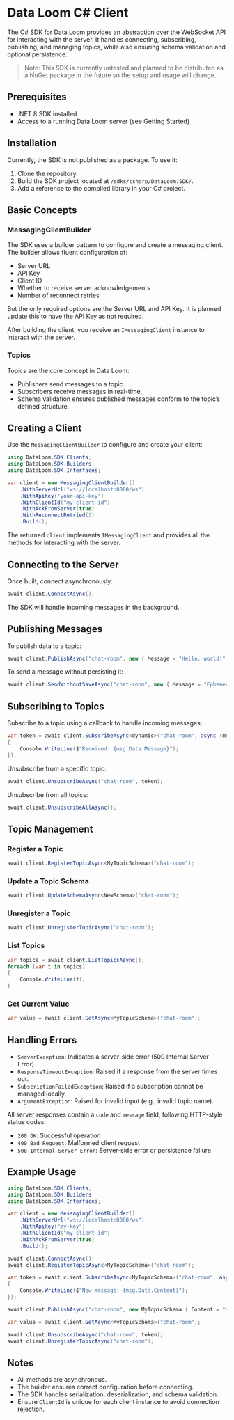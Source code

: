# Data Loom C# Client

The C# SDK for Data Loom provides an abstraction over the WebSocket API for interacting with the server. It handles connecting, subscribing, publishing, and managing topics, while also ensuring schema validation and optional persistence.

> Note: This SDK is currently untested and planned to be distributed as a NuGet package in the future so the setup and usage will change.

## Prerequisites

- .NET 8 SDK installed
- Access to a running Data Loom server (see Getting Started)

## Installation

Currently, the SDK is not published as a package. To use it:

1. Clone the repository.
2. Build the SDK project located at `/sdks/csharp/DataLoom.SDK/`.
3. Add a reference to the compiled library in your C# project.

## Basic Concepts

### MessagingClientBuilder

The SDK uses a builder pattern to configure and create a messaging client. The builder allows fluent configuration of:

- Server URL
- API Key
- Client ID
- Whether to receive server acknowledgements
- Number of reconnect retries

But the only required options are the Server URL and API Key. It is planned update this to have the API Key as not required. 

After building the client, you receive an `IMessagingClient` instance to interact with the server.

### Topics

Topics are the core concept in Data Loom:

- Publishers send messages to a topic.
- Subscribers receive messages in real-time.
- Schema validation ensures published messages conform to the topic’s defined structure.

## Creating a Client

Use the `MessagingClientBuilder` to configure and create your client:

```csharp
using DataLoom.SDK.Clients;
using DataLoom.SDK.Builders;
using DataLoom.SDK.Interfaces;

var client = new MessagingClientBuilder()
    .WithServerUrl("ws://localhost:8080/ws")
    .WithApiKey("your-api-key")
    .WithClientId("my-client-id")
    .WithAckFromServer(true)
    .WithReconnectRetried(3)
    .Build();
```

The returned `client` implements `IMessagingClient` and provides all the methods for interacting with the server.

## Connecting to the Server

Once built, connect asynchronously:

```csharp
await client.ConnectAsync();
```

The SDK will handle incoming messages in the background.

## Publishing Messages

To publish data to a topic:

```csharp
await client.PublishAsync("chat-room", new { Message = "Hello, world!" });
```

To send a message without persisting it:

```csharp
await client.SendWithoutSaveAsync("chat-room", new { Message = "Ephemeral message" });
```

## Subscribing to Topics

Subscribe to a topic using a callback to handle incoming messages:

```csharp
var token = await client.SubscribeAsync<dynamic>("chat-room", async (msg) =>
{
    Console.WriteLine($"Received: {msg.Data.Message}");
});
```

Unsubscribe from a specific topic:

```csharp
await client.UnsubscribeAsync("chat-room", token);
```

Unsubscribe from all topics:

```csharp
await client.UnsubscribeAllAsync();
```

## Topic Management

### Register a Topic

```csharp
await client.RegisterTopicAsync<MyTopicSchema>("chat-room");
```

### Update a Topic Schema

```csharp
await client.UpdateSchemaAsync<NewSchema>("chat-room");
```

### Unregister a Topic

```csharp
await client.UnregisterTopicAsync("chat-room");
```

### List Topics

```csharp
var topics = await client.ListTopicsAsync();
foreach (var t in topics)
{
    Console.WriteLine(t);
}
```

### Get Current Value

```csharp
var value = await client.GetAsync<MyTopicSchema>("chat-room");
```

## Handling Errors

- `ServerException`: Indicates a server-side error (500 Internal Server Error).
- `ResponseTimeoutException`: Raised if a response from the server times out.
- `SubscriptionFailedException`: Raised if a subscription cannot be managed locally.
- `ArgumentException`: Raised for invalid input (e.g., invalid topic name).

All server responses contain a `code` and `message` field, following HTTP-style status codes:

- `200 OK`: Successful operation
- `400 Bad Request`: Malformed client request
- `500 Internal Server Error`: Server-side error or persistence failure

## Example Usage

```csharp
using DataLoom.SDK.Clients;
using DataLoom.SDK.Builders;
using DataLoom.SDK.Interfaces;

var client = new MessagingClientBuilder()
    .WithServerUrl("ws://localhost:8080/ws")
    .WithApiKey("my-key")
    .WithClientId("my-client-id")
    .WithAckFromServer(true)
    .Build();

await client.ConnectAsync();
await client.RegisterTopicAsync<MyTopicSchema>("chat-room");

var token = await client.SubscribeAsync<MyTopicSchema>("chat-room", async (msg) =>
{
    Console.WriteLine($"New message: {msg.Data.Content}");
});

await client.PublishAsync("chat-room", new MyTopicSchema { Content = "Hello everyone!" });

var value = await client.GetAsync<MyTopicSchema>("chat-room");

await client.UnsubscribeAsync("chat-room", token);
await client.UnregisterTopicAsync("chat-room");
```

## Notes

- All methods are asynchronous.
- The builder ensures correct configuration before connecting.
- The SDK handles serialization, deserialization, and schema validation.
- Ensure `ClientId` is unique for each client instance to avoid connection rejection.
